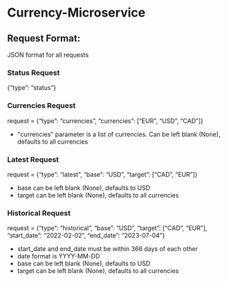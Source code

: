 # Currency-Microservice

## Request Format:
JSON format for all requests

### Status Request
{“type”: “status”}

### Currencies Request
request = {“type”: “currencies”, “currencies”: [“EUR”, “USD”, “CAD”]}
- "currencies" parameter is a list of currencies. Can be left blank (None), defaults to all currencies

### Latest Request
request = {“type”: “latest”, “base”: “USD”, “target”: [“CAD”, “EUR”]}
- base can be left blank (None), defaults to USD
- target can be left blank (None), defaults to all currencies

### Historical Request
request = {“type”: “historical”, “base”: “USD”, “target”: [“CAD”, “EUR”], “start_date”: “2022-02-02”, “end_date”: “2023-07-04”}
- start_date and end_date must be within 366 days of each other
- date format is YYYY-MM-DD
- base can be left blank (None), defaults to USD
- target can be left blank (None), defaults to all currencies

